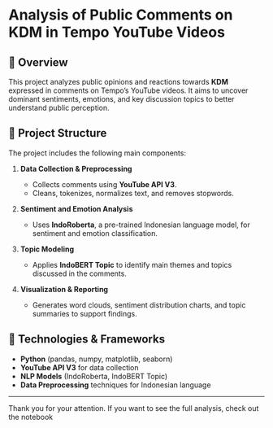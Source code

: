 # Analysis of Public Comments on KDM in Tempo YouTube Videos

## 📌 Overview
This project analyzes public opinions and reactions towards **KDM** expressed in comments on Tempo’s YouTube videos. It aims to uncover dominant sentiments, emotions, and key discussion topics to better understand public perception.

## 📂 Project Structure
The project includes the following main components:

1. **Data Collection & Preprocessing**
   - Collects comments using **YouTube API V3**.
   - Cleans, tokenizes, normalizes text, and removes stopwords.

2. **Sentiment and Emotion Analysis**
   - Uses **IndoRoberta**, a pre-trained Indonesian language model, for sentiment and emotion classification.

3. **Topic Modeling**
   - Applies **IndoBERT Topic** to identify main themes and topics discussed in the comments.

4. **Visualization & Reporting**
   - Generates word clouds, sentiment distribution charts, and topic summaries to support findings.

## 🚀 Technologies & Frameworks
- **Python** (pandas, numpy, matplotlib, seaborn)  
- **YouTube API V3** for data collection  
- **NLP Models** (IndoRoberta, IndoBERT Topic)  
- **Data Preprocessing** techniques for Indonesian language  

---

Thank you for your attention. If you want to see the full analysis, check out the notebook
